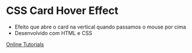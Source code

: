 # CSS Card Hover Effect

- Efeito que abre o card na vertical quando passamos o mouse por cima
- Desenvolvido com HTML e CSS

[Online Tutorials](https://www.youtube.com/watch?v=EZqhWu8GJ6U&t=1s)
